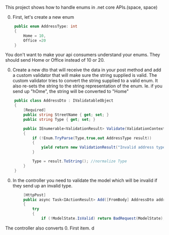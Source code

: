 This project shows how to handle enums in .net core APIs.(space, space)

0. First, let's create a new enum
``` csharp
    public enum AddressType: int
    {
        Home = 10,
        Office =20
    }
```
You don't want to make your api consumers understand your enums. They should send Home or Office instead of 10 or 20.

0. Create a new dto that will receive the data in your post method and add a custom validator that will make sure the string supplied is valid.
The custom validator tries to convert the string supplied to a valid enum. It also re-sets the string to the string representation of the enum. Ie. if you send up "hOme", the string will be converted to "Home"

``` csharp
    public class AddressDto : IValidatableObject
    {
        [Required]
        public string StreetName { get; set; }
        public string Type { get; set; }

        public IEnumerable<ValidationResult> Validate(ValidationContext validationContext)
        {
            if (!Enum.TryParse(Type,true,out AddressType result))
            {
                yield return new ValidationResult("Invalid address type", new[] { nameof(AddressType) });
            }

            Type = result.ToString(); //normalize Type
        }
    }
```

0. In the controller you need to validate the model which will be invalid if they send up an invalid type.
``` csharp
        [HttpPost]
        public async Task<IActionResult> Add([FromBody] AddressDto addressDto)
        {
            try
            {
                if (!ModelState.IsValid) return BadRequest(ModelState);
```
The controller also converts 
0. First item.
d